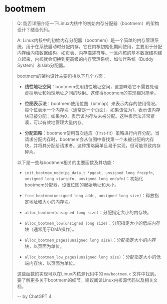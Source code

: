 # bootmem

> Q: 能否详细介绍一下Linux内核中的初始内存分配器（bootmem）的架构设计？结合代码。
> 
> A: Linux内核中的初始内存分配器（bootmem）是一个简单的内存管理系统，用于在系统启动时分配内存。它在内核初始化期间使用，主要用于分配内存给内核数据结构，如页表、内存描述符等。一旦内核的基本数据结构建立起来，内核就会切换到更高级的内存管理系统，如伙伴系统（Buddy System）和slab分配器。
> 
> bootmem的架构设计主要包括以下几个方面：
> 
> - **线性地址空间**：bootmem使用线性地址空间，这意味着它不需要处理虚拟地址和物理地址之间的映射。这使得bootmem的实现相对简单。
> 
> - **位图表示法**：bootmem使用位图（bitmap）来表示内存的使用情况。每个位表示一个内存块（通常是一个页面），如果该位为1，表示该内存块已被分配；如果为0，表示该内存块未被分配。这种表示法非常紧凑，可以有效地管理大量内存。
> 
> - **分配策略**：bootmem使用首次适应（first-fit）策略进行内存分配。当请求分配内存时，bootmem会从位图中查找第一个未被分配的内存块，并将其分配给请求者。这种策略简单且易于实现，但可能导致内存碎片。
> 
> 以下是一些与bootmem相关的主要函数及其功能：
> 
> - `init_bootmem_node(pg_data_t *pgdat, unsigned long freepfn, unsigned long startpfn, unsigned long endpfn)`：初始化bootmem分配器，设置位图的起始地址和大小。
> 
> - `free_bootmem(unsigned long addr, unsigned long size)`：释放指定地址和大小的内存块。
> 
> - `alloc_bootmem(unsigned long size)`：分配指定大小的内存块。
> 
> - `alloc_bootmem_low(unsigned long size)`：分配指定大小的低端内存块（通常用于DMA操作）。
> 
> - `alloc_bootmem_pages(unsigned long size)`：分配指定大小的内存块，以页面为单位。
> 
> - `alloc_bootmem_low_pages(unsigned long size)`：分配指定大小的低端内存块，以页面为单位。
> 
> 这些函数的实现可以在Linux内核源代码中的 `mm/bootmem.c` 文件中找到。要了解更多关于bootmem的细节，建议阅读Linux内核源代码以及相关文档。
>  
> -- by ChatGPT 4
>  
